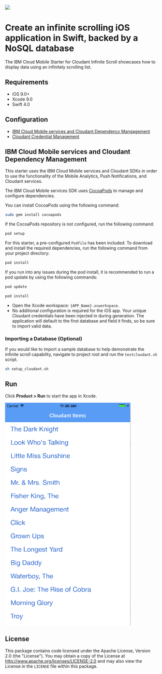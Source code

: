[![](https://img.shields.io/badge/bluemix-powered-blue.svg)](https://bluemix.net)

# Create an infinite scrolling iOS application in Swift, backed by a NoSQL database

The IBM Cloud Mobile Starter for Cloudant Infinite Scroll showcases how to display data using an infinitely scrolling list.

## Requirements

* iOS 9.0+
* Xcode 9.0
* Swift 4.0

## Configuration

* [IBM Cloud Mobile services and Cloudant Dependency Mangagement](#bluemix-mobile-services-and-Cloudant-dependency-management)
* [Cloudant Credential Management](#Cloudant-credential-management)

## IBM Cloud Mobile services and Cloudant Dependency Management

This starter uses the IBM Cloud Mobile services and Cloudant SDKs in order to use the functionality of the Mobile Analytics, Push Notifications, and Cloudant services.

The IBM Cloud Mobile services SDK uses [CocoaPods](https://cocoapods.org/) to manage and configure dependencies.

You can install CocoaPods using the following command:

```bash
sudo gem install cocoapods
```

If the CocoaPods repository is not configured, run the following command:

```bash
pod setup
```

For this starter, a pre-configured `Podfile` has been included. To download and install the required dependencies, run the following command from your project directory:

```bash
pod install
```

If you run into any issues during the pod install, it is recommended to run a pod update by using the following commands:

```bash
pod update
```

```bash
pod install
```

* Open the Xcode workspace: `{APP_Name}.xcworkspace`.
* No additional configuration is required for the iOS app. Your unique Cloudant credentials have been injected in during generation. The application will default to the first database and field it finds, so be sure to import valid data.

### Importing a Database (Optional)

If you would like to import a sample database to help demonstrate the infinite scroll capability, navigate to project root and run the `testcloudant.sh` script.

```bash
sh setup_cloudant.sh
```

## Run

Click **Product > Run** to start the app in Xcode.

![Cloudant App Screenshot](README_Images/cloudant.png)

## License

This package contains code licensed under the Apache License, Version 2.0 (the "License"). You may obtain a copy of the License at http://www.apache.org/licenses/LICENSE-2.0 and may also view the License in the `LICENSE` file within this package.
